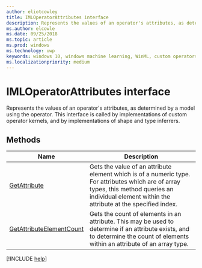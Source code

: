 ```yaml
---
author: eliotcowley
title: IMLOperatorAttributes interface
description: Represents the values of an operator's attributes, as determined by a model using the operator.
ms.author: elcowle
ms.date: 09/25/2018
ms.topic: article
ms.prod: windows
ms.technology: uwp
keywords: windows 10, windows machine learning, WinML, custom operators, IMLOperatorAttributes
ms.localizationpriority: medium
---
```


# IMLOperatorAttributes interface

Represents the values of an operator's attributes, as determined by a model using the operator. This interface is called by implementations of custom operator kernels, and by implementations of shape and type inferrers.

## Methods

| Name | Description |
|------|-------------|
| [GetAttribute](IMLOperatorAttributes_GetAttribute.md) | Gets the value of an attribute element which is of a numeric type. For attributes which are of array types, this method queries an individual element within the attribute at the specified index. |
| [GetAttributeElementCount](IMLOperatorAttributes_GetAttributeElementCount.md) | Gets the count of elements in an attribute. This may be used to determine if an attribute exists, and to determine the count of elements within an attribute of an array type. |

[!INCLUDE [help](../includes/get-help.md)]
